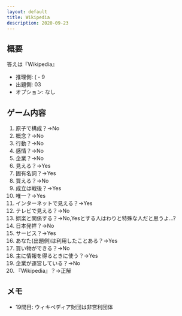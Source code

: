 ```yaml
---
layout: default
title: Wikipedia
description: 2020-09-23
---
```


## 概要

答えは『Wikipedia』

- 推理側: (・9
- 出題側: 03
- オプション: なし

## ゲーム内容

1. 原子で構成？→No
2. 概念？→No
3. 行動？→No
4. 感情？→No
5. 企業？→No
6. 見える？→Yes
7. 固有名詞？→Yes
8. 買える？→No
9. 成立は戦後？→Yes
10. 唯一？→Yes
11. インターネットで見える？→Yes
12. テレビで見える？→No
13. 娯楽と関係する？→No,Yesとする人はわりと特殊な人だと思うよ…?
14. 日本発祥？→No
15. サービス？→Yes
16. あなた(出題側)は利用したことある？→Yes
17. 買い物ができる？→No
18. 主に情報を得るときに使う？→Yes
19. 企業が運営している？→No
20. 『Wikipedia』？→正解

## メモ

- 19問目: ウィキペディア財団は非営利団体
